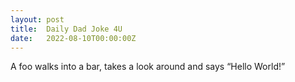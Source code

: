 ```yaml
---
layout: post
title:  Daily Dad Joke 4U
date:   2022-08-10T00:00:00Z
---
```

A foo walks into a bar, takes a look around and says “Hello World!”
